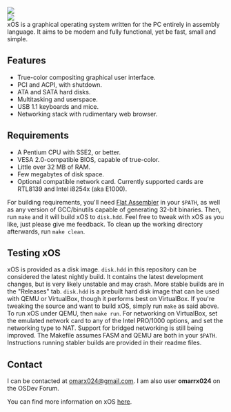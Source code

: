 ![](https://s11.postimg.org/a0wkezumr/Virtual_Box_x_OS_21_06_2017_19_56_32.png)  
![](https://s12.postimg.org/5g8yqjot9/xos_network.png)  
xOS is a graphical operating system written for the PC entirely in assembly language. It aims to be modern and fully functional, yet be fast, small and simple.  

## Features
* True-color compositing graphical user interface.
* PCI and ACPI, with shutdown.
* ATA and SATA hard disks.
* Multitasking and userspace.
* USB 1.1 keyboards and mice.
* Networking stack with rudimentary web browser.

## Requirements
* A Pentium CPU with SSE2, or better.
* VESA 2.0-compatible BIOS, capable of true-color.
* Little over 32 MB of RAM.
* Few megabytes of disk space.
* Optional compatible network card. Currently supported cards are RTL8139 and Intel i8254x (aka E1000).

For building requirements, you'll need [Flat Assembler](http://flatassembler.net) in your `$PATH`, as well as any version of GCC/binutils capable of generating 32-bit binaries. Then, run `make` and it will build xOS to `disk.hdd`. Feel free to tweak with xOS as you like, just please give me feedback. To clean up the working directory afterwards, run `make clean`.

## Testing xOS
xOS is provided as a disk image. `disk.hdd` in this repository can be considered the latest nightly build. It contains the latest development changes, but is very likely unstable and may crash. More stable builds are in the "Releases" tab. `disk.hdd` is a prebuilt hard disk image that can be used with QEMU or VirtualBox, though it performs best on VirtualBox. If you're tweaking the source and want to build xOS, simply run `make` as said above. To run xOS under QEMU, then `make run`. For networking on VirtualBox, set the emulated network card to any of the Intel PRO/1000 options, and set the networking type to NAT. Support for bridged networking is still being improved. The Makefile assumes FASM and QEMU are both in your `$PATH`. Instructions running stabler builds are provided in their readme files.  

## Contact
I can be contacted at omarx024@gmail.com. I am also user **omarrx024** on the OSDev Forum.  

You can find more information on xOS [here](https://omarrx024.github.io/).

